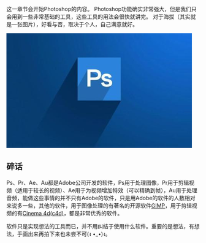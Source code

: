 这一章节会开始Photoshop的内容。
Photoshop功能确实非常强大，但是我们只会用到一些非常基础的工具，这些工具的用法会很快就讲完。
对于海拔（其实就是一张图片），好看与否，取决于个人，自己满意就好。



![](chapter2/p1.jpg)

## 碎话
Ps、Pr、Ae、Au都是Adobe公司开发的软件，Ps用于处理图像，Pr用于剪辑视频（适用于较长的视频）、Ae用于为视频增加特效（可以精确到帧），Au用于处理音频，能做这些事情的并不只有Adobe的软件，只是用Adobe的软件的人数相对来说多一些，其他的软件，用于图像处理的有著名的开源软件[GIMP](https://www.gimp.org/)，用于剪辑视频的有[Cinema 4d(c4d)](https://www.maxon.net/cn/)，都是非常优秀的软件。

软件只是实现想法的工具而已，并不用纠结于使用什么软件。重要的是想法，有想法，手画出来再拍下来也未尝不可(ง •_•)ง。